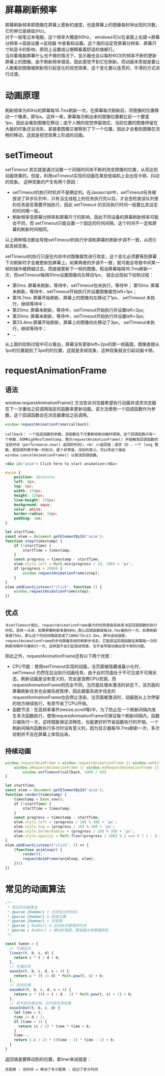 # 屏幕刷新频率
屏幕刷新频率即图像在屏幕上更新的速度，也是屏幕上的图像每秒钟出现的次数，它的单位是赫兹(Hz)。<br />对于一般笔记本电脑，这个频率大概是60Hz， windows可以在桌面上右键->屏幕分辨率->高级设置->监视器 中查看和设置。这个值的设定受屏幕分辨率、屏幕尺寸和显卡的影响，原则上设置成让眼睛看着舒适的值都行。<br />当对着电脑屏幕什么也不做的情况下，显示器也会以每秒60次的频率不断的更新屏幕上的图像。由于刷新频率很高，因此感觉不到它在刷新。而动画本质就是要让人眼看到图像被刷新而引起变化的视觉效果，这个变化要以连贯的、平滑的方式进行过渡。

# 动画原理
刷新频率为60Hz的屏幕每16.7ms刷新一次，在屏幕每次刷新前，将图像的位置移动一个像素，即1px。这样一来，屏幕每次刷出来的图像位置都比前一个要差1px，因此会看到图像在移动；由于人眼的视觉停留效应，当前位置的图像停留在大脑的印象还没消失，紧接着图像又被移到了下一个位置，因此才会看到图像在流畅的移动，这就是视觉效果上形成的动画。

# setTimeout
setTimeout 其实就是通过设置一个间隔时间来不断的改变图像的位置，从而达到动画效果的。但是，利用seTimeout实现的动画在某些低端机上会出现卡顿、抖动的现象。 这种现象的产生有两个原因：

- setTimeout的执行时机并不是确定的。在Javascript中，setTimeout任务被放进了异步队列中，只有当主线程上的任务执行完以后，才会去检查该队列里的任务是否需要开始执行，因此 setTimeout 的实际执行时间一般要比其设定的时间晚一些。 	
- 刷新频率受屏幕分辨率和屏幕尺寸的影响，因此不同设备的屏幕刷新频率可能会不同，而 setTimeout只能设置一个固定的时间间隔，这个时间不一定和屏幕的刷新时间相同。

以上两种情况都会导致setTimeout的执行步调和屏幕的刷新步调不一致，从而引起丢帧现象。

setTimeout的执行只是在内存中对图像属性进行改变，这个变化必须要等到屏幕下次刷新时才会被更新到屏幕上。如果两者的步调不一致，就可能会导致中间某一帧的操作被跨越过去，而直接更新下一帧的图像。假设屏幕每隔16.7ms刷新一次，而setTimeout每隔10ms设置图像向左移动1px， 就会出现如下绘制过程：

-  第0ms: 屏幕未刷新，等待中，setTimeout也未执行，等待中； 	第10ms: 屏幕未刷新，等待中，setTimeout开始执行并设置图像属性left=1px；
-  第16.7ms: 屏幕开始刷新，屏幕上的图像向左移动了1px， setTimeout 未执行，继续等待中；
-  第20ms: 屏幕未刷新，等待中，setTimeout开始执行并设置left=2px;
-  第30ms: 屏幕未刷新，等待中，setTimeout开始执行并设置left=3px;
-  第33.4ms:屏幕开始刷新，屏幕上的图像向左移动了3px， setTimeout未执行，继续等待中；
- ...

从上面的绘制过程中可以看出，屏幕没有更新left=2px的那一帧画面，图像直接从1px的位置跳到了3px的的位置，这就是丢帧现象，这种现象就会引起动画卡顿。

# requestAnimationFrame
## 语法
window.requestAnimationFrame() 方法告诉浏览器希望执行动画并请求浏览器在下一次重绘之前调用指定的函数来更新动画。该方法使用一个回调函数作为参数，这个回调函数会在浏览器重绘之前调用。
```javascript
window.requestAnimationFrame(callback);
```
 	callback： 一个指定函数的参数，该函数在下次重新绘制动画时调用。这个回调函数只有一个参数，DOMHighResTimeStamp，表示requestAnimationFrame() 开始触发回调函数的当前时间（performance.now() 返回的时间）。<br />返回值：请求 ID ，一个 long 整数，是回调列表中唯一的标识，是个非零值，没别的意义。可以传这个值给 window.cancelAnimationFrame() 以取消回调函数。
```html
<div id="anim"> Click here to start animation</div>
```

```css
#anim {
    position: absolute;
    left: 0px;
    top: 0px;
    width: 150px;
    height: 150px;
    line-height: 150px;
    background: aqua;
    color: white;
    border-radius: 10px;
    padding: 1em;
}
```

```javascript
let startTime;
const elem = document.getElementById('anim');
function step(timestamp) {
    if (!startTime) {
        startTime = timestamp;
    }
    const progress = timestamp - startTime;
    elem.style.left = Math.min(progress / 10, 200) + 'px';
    if (progress < 2000) {
        window.requestAnimationFrame(step);
    }
}
elem.addEventListener("click", function () {
    window.requestAnimationFrame(step);
})

```

## 优点
	与setTimeout相比，requestAnimationFrame最大的优势是由系统来决定回调函数的执行时机。具体一点讲，如果屏幕刷新率是60Hz,那么回调函数就每16.7ms被执行一次，如果刷新率是75Hz，那么这个时间间隔就变成了1000/75=13.3ms，换句话说就是，requestAnimationFrame的步伐跟着系统的刷新步伐走。它能保证回调函数在屏幕每一次的刷新间隔中只被执行一次，这样就不会引起丢帧现象，也不会导致动画出现卡顿的问题。

除此之外，requestAnimationFrame还有以下两个优势：

- CPU节能：使用setTimeout实现的动画，当页面被隐藏或最小化时，setTimeout 仍然在后台执行动画任务，由于此时页面处于不可见或不可用状态，刷新动画是没有意义的，完全是浪费CPU资源。而requestAnimationFrame则完全不同，当页面处理未激活的状态下，该页面的屏幕刷新任务也会被系统暂停，因此跟着系统步伐走的requestAnimationFrame也会停止渲染，当页面被激活时，动画就从上次停留的地方继续执行，有效节省了CPU开销。
- 函数节流：在高频率事件(resize,scroll等)中，为了防止在一个刷新间隔内发生多次函数执行，使用requestAnimationFrame可保证每个刷新间隔内，函数只被执行一次，这样既能保证流畅性，也能更好的节省函数执行的开销。一个刷新间隔内函数执行多次时没有意义的，因为显示器每16.7ms刷新一次，多次绘制并不会在屏幕上体现出来。


## 持续动画
```javascript
window.requestAnimFrame = window.requestAnimationFrame || window.webkitRequestAnimationFrame || window.mozRequestAnimationFrame ||
    window.oRequestAnimationFrame || window.msRequestAnimationFrame || function (callback, element) {
        window.setTimeout(callback, 1000 / 60)
}

let startTime;
const elem = document.getElementById('anim');
function render(timestamp) {
    timestamp = Date.now();
    if (!startTime) {
        startTime = timestamp;
    }
    const progress = timestamp - startTime;
    elem.style.left = (progress / 10) % 300 + 'px';
    elem.style.top = (progress / 10) % 300 + 'px';
    elem.style.borderRadius = (progress / 10) % 300 + 'px';
    elem.style.opacity = Math.floor(progress / 100) % 2 === 0 ? 1 : 0.3;
}
elem.addEventListener("click", () => {
    (function animloop() {
        render();
        requestAnimFrame(animloop, elem);
    })()
})

```

# 常见的动画算法
```javascript
/**
 * 常见的动画算法
 * @param {Number} t 已经经过的时间
 * @param {Number} b 起始位置
 * @param {Number} c 总距离
 * @param { Number} d 运动总共要用的时间
 * @param { Number} s 缓动的强度，数值越大效果越明显
 */

const tween = {
  // 匀速运动
  linear(t, b, c, d) {
    return c * t / d + b;
  },
  // 先慢后快
  easeIn(t, b, c, d, s = 4) {
    return c * (t /= d) * Math.pow(t, s) + b;
  },
  // 先快后慢
  easeOut(t, b, c, d, s = 4) {
    return c * ((t = t / d - 1) * Math.pow(t, s) + 1) + b;
  },
  // 前半段先慢后快，后半段先快后慢
  easeInOut(t, b, c, d) {
    let time = t;
    time /= d / 2;
    if (time < 1) {
      return (c / 2) * time * time + b;
    }
    time--;
    return (-c / 2) * ((time - 2) * time - 1) + b;
  }
}
```
返回值是要移动到的位置，拿liner来说就是：  
```
总距离 : 总时间 = 移动了多少距离 : 经过了多少时间
```

